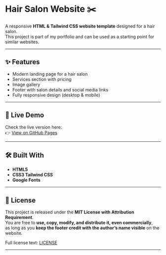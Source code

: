 # Hair Salon Website ✂️

A responsive **HTML &  Tailwind CSS website template** designed for a hair salon.  
This project is part of my portfolio and can be used as a starting point for similar websites.

---

## ✨ Features
- Modern landing page for a hair salon
- Services section with pricing
- Image gallery
- Footer with salon details and social media links
- Fully responsive design (desktop & mobile)

---

## 🚀 Live Demo
Check the live version here:  
👉 [View on GitHub Pages](https://pietechpl.github.io/hair-salon/)

---

## 🛠️ Built With
- **HTML5**
- **CSS3 Tailwind CSS**
- **Google Fonts**

---

## 🔖 License
This project is released under the **MIT License with Attribution Requirement**.  
You are free to **use, copy, modify, and distribute it, even commercially**,  
as long as you **keep the footer credit with the author’s name visible** on the website.

Full license text: [LICENSE](./LICENSE)

---
